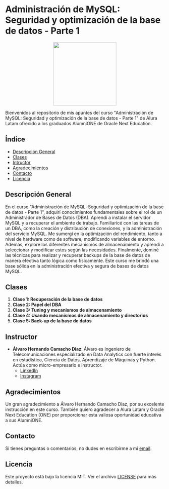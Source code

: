 # Administración de MySQL: Seguridad y optimización de la base de datos - Parte 1

<p align="center">
  <img src="https://www.aluracursos.com/assets/img/imersoes/alura-latam-logo.1686744883.png" width="200">
</p>

Bienvenidos al repositorio de mis apuntes del curso "Administración de MySQL: Seguridad y optimización de la base de datos - Parte 1" de Alura Latam ofrecido a los graduados AlumniONE de Oracle Next Education.

## Índice

- [Descripción General](#descripción-general)
- [Clases](#clases)
- [Intructor](#instructor)
- [Agradecimientos](#agradecimientos)
- [Contacto](#contacto)
- [Licencia](#licencia)

## Descripción General

En el curso "Administración de MySQL: Seguridad y optimización de la base de datos - Parte 1", adquirí conocimientos fundamentales sobre el rol de un Administrador de Bases de Datos (DBA). Aprendí a instalar el servidor MySQL y a recuperar el ambiente de trabajo. Familiaricé con las tareas de un DBA, como la creación y distribución de conexiones, y la administración del servicio MySQL. Me sumergí en la optimización del rendimiento, tanto a nivel de hardware como de software, modificando variables de entorno. Además, exploré los diferentes mecanismos de almacenamiento y aprendí a seleccionar y modificar estos según las necesidades. Finalmente, dominé las técnicas para realizar y recuperar backups de la base de datos de manera efectiva tanto lógica como físicamente. Este curso me brindó una base sólida en la administración efectiva y segura de bases de datos MySQL.

## Clases

1. **Clase 1: Recuperación de la base de datos**
2. **Clase 2: Papel del DBA**
3. **Clase 3: Tuning y mecanismos de almacenamiento**
4. **Clase 4: Usando mecanismos de almacenamiento y directorios**
5. **Clase 5: Back-up de la base de datos**

## Instructor

- **Álvaro Hernando Camacho Diaz**: Álvaro es Ingeniero de Telecomunicaciones especializado en Data Analytics con fuerte interés en estadística, Ciencia de Datos, Aprendizaje de Máquinas y Python. Actúa como micro-empresario e instructor.
    - [LinkedIn](https://www.linkedin.com/in/ahcamachod/)
    - [Instagram](https://www.instagram.com/ahcamachod/)

## Agradecimientos

Un gran agradecimiento a Álvaro Hernando Camacho Diaz, por su excelente instrucción en este curso. También quiero agradecer a Alura Latam y Oracle Next Education (ONE) por proporcionar esta valiosa oportunidad educativa a sus AlumniONE.

## Contacto

Si tienes preguntas o comentarios, no dudes en escribirme a mi [email](mailto:contact@thayrov.com).

## Licencia

Este proyecto está bajo la licencia MIT. Ver el archivo [LICENSE](LICENSE) para más detalles.
